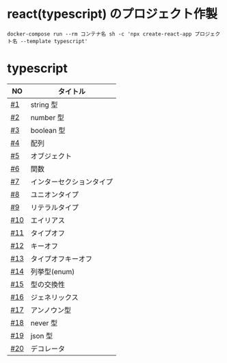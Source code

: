 # react(typescript) のプロジェクト作製

```
docker-compose run --rm コンテナ名 sh -c 'npx create-react-app プロジェクト名 --template typescript'
```

# typescript

| NO                                                        | タイトル                 |
| --------------------------------------------------------- | ------------------------ |
| [#1](https://github.com/cossack910/typescript/issues/1)   | string 型                |
| [#2](https://github.com/cossack910/typescript/issues/2)   | number 型                |
| [#3](https://github.com/cossack910/typescript/issues/3)   | boolean 型               |
| [#4](https://github.com/cossack910/typescript/issues/4)   | 配列                     |
| [#5](https://github.com/cossack910/typescript/issues/5)   | オブジェクト             |
| [#6](https://github.com/cossack910/typescript/issues/6)   | 関数                     |
| [#7](https://github.com/cossack910/typescript/issues/7)   | インターセクションタイプ |
| [#8](https://github.com/cossack910/typescript/issues/8)   | ユニオンタイプ           |
| [#9](https://github.com/cossack910/typescript/issues/9)   | リテラルタイプ           |
| [#10](https://github.com/cossack910/typescript/issues/10) | エイリアス               |
| [#11](https://github.com/cossack910/typescript/issues/11) | タイプオフ               |
| [#12](https://github.com/cossack910/typescript/issues/12) | キーオフ                 |
| [#13](https://github.com/cossack910/typescript/issues/13) | タイプオフキーオフ       |
| [#14](https://github.com/cossack910/typescript/issues/14) | 列挙型(enum)             |
| [#15](https://github.com/cossack910/typescript/issues/15) | 型の交換性               |
| [#16](https://github.com/cossack910/typescript/issues/16) | ジェネリックス           |
| [#17](https://github.com/cossack910/typescript/issues/17) | アンノウン型             |
| [#18](https://github.com/cossack910/typescript/issues/18) | never 型                 |
| [#19](https://github.com/cossack910/typescript/issues/19) | json 型                  |
| [#20](https://github.com/cossack910/typescript/issues/20) | デコレータ               |
